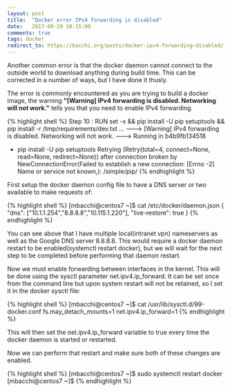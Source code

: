 ```yaml
---
layout: post
title:  "Docker error IPv4 forwarding is disabled"
date:   2017-09-29 10:15:00
comments: true
tags: docker
redirect_to: https://bacchi.org/posts/docker-ipv4-forwarding-disabled/
---
```


Another common error is that the docker daemon cannot connect to the outside
world to download anything during build time. This can be corrected in a number
of ways, but I have done it thusly.

The error is commonly encountered as you are trying to build a docker image, the
warning **"[Warning] IPv4 forwarding is disabled. Networking will not work."**
tells you that you need to enable IPv4 forwarding.

<!--more-->
{% highlight shell %}
Step 10 : RUN set -x && pip install -U pip setuptools && pip install -r /tmp/requirements/dev.txt ...
 ---> [Warning] IPv4 forwarding is disabled. Networking will not work.
 ---> Running in b4b9fb134518
+ pip install -U pip setuptools
Retrying (Retry(total=4, connect=None, read=None, redirect=None)) after connection
broken by NewConnectionError(Failed to establish a new connection: [Errno -2]
Name or service not known,): /simple/pip/
{% endhighlight %}

First setup the docker daemon config file to have a DNS server or two available
to make requests of:

{% highlight shell %}
[mbacchi@centos7 ~]$ cat /etc/docker/daemon.json
{
    "dns": ["10.1.1.254","8.8.8.8","10.115.1.220"],
    "live-restore": true
}
{% endhighlight %}

You can see above that I have multiple local(intranet vpn) nameservers as well
as the Google DNS server 8.8.8.8. This would require a docker daemon restart
to be enabled(systemctl restart docker), but we will wait for the next step to
be completed before performing that daemon restart.

Now we must enable forwarding between interfaces in the kernel. This will
be done using the sysctl parameter net.ipv4.ip_forward. It can be set once from
the command line but upon system restart will not be retained, so I set it in
the docker sysctl file:

{% highlight shell %}
[mbacchi@centos7 ~]$ cat  /usr/lib/sysctl.d/99-docker.conf
fs.may_detach_mounts=1
net.ipv4.ip_forward=1
{% endhighlight %}

This will then set the net.ipv4.ip_forward variable to true every time the docker
daemon is started or restarted.

Now we can perform that restart and make sure both of these changes are enabled.

{% highlight shell %}
[mbacchi@centos7 ~]$ sudo systemctl restart docker
[mbacchi@centos7 ~]$
{% endhighlight %}
